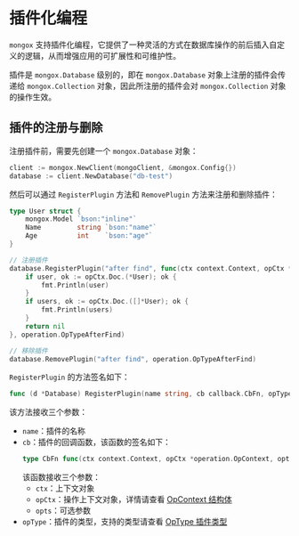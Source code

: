 # 插件化编程
`mongox` 支持插件化编程，它提供了一种灵活的方式在数据库操作的前后插入自定义的逻辑，从而增强应用的可扩展性和可维护性。

插件是 `mongox.Database` 级别的，即在 `mongox.Database` 对象上注册的插件会传递给 `mongox.Collection` 对象，因此所注册的插件会对 `mongox.Collection` 对象的操作生效。

## 插件的注册与删除
注册插件前，需要先创建一个 `mongox.Database` 对象：

```go
client := mongox.NewClient(mongoClient, &mongox.Config{})
database := client.NewDatabase("db-test")
```

然后可以通过 `RegisterPlugin` 方法和 `RemovePlugin` 方法来注册和删除插件：

```go
type User struct {
	mongox.Model `bson:"inline"`
	Name         string `bson:"name"`
	Age          int    `bson:"age"`
}

// 注册插件
database.RegisterPlugin("after find", func(ctx context.Context, opCtx *operation.OpContext, opts ...any) error {
    if user, ok := opCtx.Doc.(*User); ok {
        fmt.Println(user)
    }
    if users, ok := opCtx.Doc.([]*User); ok {
        fmt.Println(users)
    }
    return nil
}, operation.OpTypeAfterFind)

// 移除插件
database.RemovePlugin("after find", operation.OpTypeAfterFind)
```

`RegisterPlugin` 的方法签名如下：
```go
func (d *Database) RegisterPlugin(name string, cb callback.CbFn, opType operation.OpType)
```

该方法接收三个参数：
- `name`：插件的名称
- `cb`：插件的回调函数，该函数的签名如下：
    ```go
    type CbFn func(ctx context.Context, opCtx *operation.OpContext, opts ...any) error
    ```
  该函数接收三个参数：
    - `ctx`：上下文对象
    - `opCtx`：操作上下文对象，详情请查看 [OpContext 结构体](op-context)
    - `opts`：可选参数
- `opType`：插件的类型，支持的类型请查看 [OpType 插件类型](op-type)